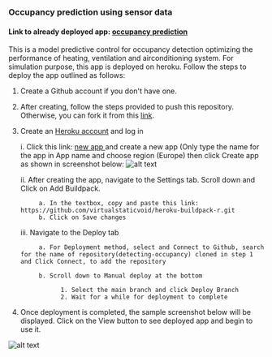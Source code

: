 ### Occupancy prediction using sensor data 
#### Link to already deployed app: [occupancy prediction](https://buidingdetect.herokuapp.com/)

This is a model predictive control for occupancy detection optimizing the performance of heating, ventilation and airconditioning system. For simulation purpose, this app is deployed on heroku. Follow the steps to deploy the app outlined as follows:

1. Create a Github account if you don't have one.
2. After creating, follow the steps provided to push this repository. Otherwise, you can fork it from this [link](https://github.com/SamsonOso/detecting-occupancy.git).
3. Create an [Heroku account](https://www.heroku.com/) and log in

      i. Click this link: [new app ](https://dashboard.heroku.com/apps) and create a new app (Only type the name for the app in App name and choose region (Europe) then click Create app as shown in screenshot below: 
      ![alt text](https://i.ibb.co/SmgCv1y/newapp.png)
      
      ii. After creating the app, navigate to the Settings tab. Scroll down and Click on Add Buildpack. 
      
            a. In the textbox, copy and paste this link: https://github.com/virtualstaticvoid/heroku-buildpack-r.git
            b. Click on Save changes
      
      iii. Navigate to the Deploy tab
      
            a. For Deployment method, select and Connect to Github, search for the name of repository(detecting-occupancy) cloned in step 1 and Click Connect, to add the repository
                  
            b. Scroll down to Manual deploy at the bottom
            
                  1. Select the main branch and click Deploy Branch
                  2. Wait for a while for deployment to complete

4. Once deployment is completed, the sample screenshot below will be displayed. Click on the View button to see deployed app and begin to use it.

![alt text](https://i.ibb.co/9yTBdxK/complete.png)
